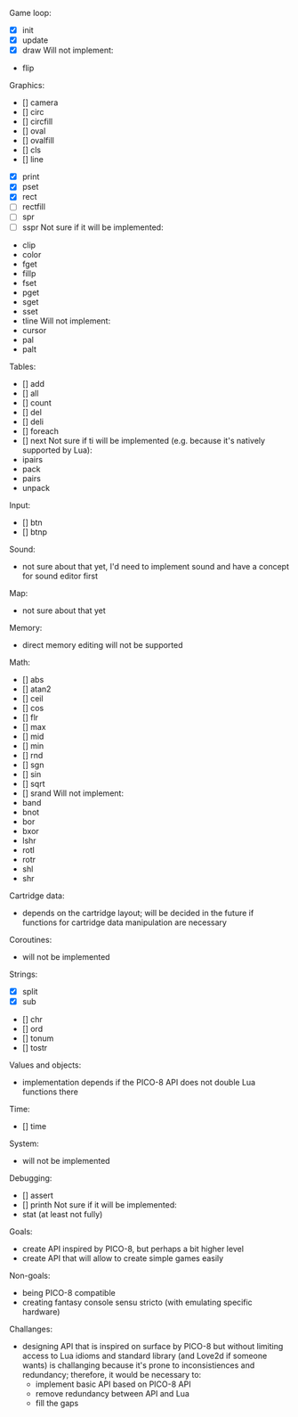 Game loop:
* [x] init
* [x] update
* [x] draw
Will not implement:
- flip

Graphics:
- [] camera
- [] circ
- [] circfill
- [] oval
- [] ovalfill
- [] cls
- [] line
* [x] print
* [x] pset
* [x] rect
* [ ] rectfill
* [ ] spr
* [ ] sspr
Not sure if it will be implemented:
- clip
- color
- fget
- fillp
- fset
- pget
- sget
- sset
- tline
Will not implement:
- cursor
- pal
- palt

Tables:
- [] add
- [] all
- [] count
- [] del
- [] deli
- [] foreach
- [] next
Not sure if ti will be implemented (e.g. because it's natively supported by Lua):
- ipairs
- pack
- pairs
- unpack

Input:
- [] btn
- [] btnp

Sound:
- not sure about that yet, I'd need to implement sound and have a concept for sound editor first

Map:
- not sure about that yet

Memory:
- direct memory editing will not be supported

Math:
- [] abs
- [] atan2
- [] ceil
- [] cos
- [] flr
- [] max
- [] mid
- [] min
- [] rnd
- [] sgn
- [] sin
- [] sqrt
- [] srand
Will not implement:
- band
- bnot
- bor
- bxor
- lshr
- rotl
- rotr
- shl
- shr

Cartridge data:
- depends on the cartridge layout; will be decided in the future if functions for cartridge data manipulation are necessary

Coroutines:
- will not be implemented

Strings:
* [x] split
* [x] sub
- [] chr
- [] ord
- [] tonum
- [] tostr

Values and objects:
- implementation depends if the PICO-8 API does not double Lua functions there

Time:
- [] time

System:
- will not be implemented

Debugging:
- [] assert
- [] printh
Not sure if it will be implemented:
- stat (at least not fully)



Goals:
- create API inspired by PICO-8, but perhaps a bit higher level
- create API that will allow to create simple games easily

Non-goals:
- being PICO-8 compatible
- creating fantasy console sensu stricto (with emulating specific hardware)

Challanges:
- designing API that is inspired on surface by PICO-8 but without limiting access to Lua idioms and standard library (and Love2d if someone wants) is challanging because it's prone to inconsistiences and redundancy; therefore, it would be necessary to:
	- implement basic API based on PICO-8 API
	- remove redundancy between API and Lua
	- fill the gaps


